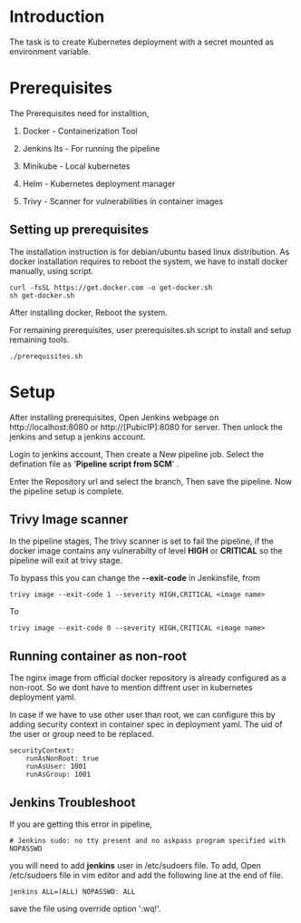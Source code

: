 # Introduction

The task is to create Kubernetes deployment with a secret mounted as environment variable.

  

# Prerequisites

The Prerequisites need for installtion,

1. Docker - Containerization Tool

2. Jenkins lts - For running the pipeline

3. Minikube - Local kubernetes

4. Helm - Kubernetes deployment manager

5. Trivy - Scanner for vulnerabilities in container images

## Setting up prerequisites
The installation instruction is for debian/ubuntu based linux distribution. 
As docker installation requires to reboot the system, we have to install docker manually, using script.

    curl -fsSL https://get.docker.com -o get-docker.sh
    sh get-docker.sh
  After installing docker, Reboot the system.
  
  For remaining prerequisites, user prerequisites.sh script to install and setup remaining tools.
  

    ./prerequisites.sh

  
  

# Setup

After installing prerequisites, Open Jenkins webpage on http://localhost:8080 or http://[PubicIP]:8080 for server. Then unlock the jenkins and setup a jenkins account.

Login to jenkins account, Then create a New pipeline job.
Select the defination file as '**Pipeline script from SCM**' .

Enter the Repository url and select the branch, Then save the pipeline. Now the pipeline setup is complete.

## Trivy Image scanner
In the pipeline stages, The trivy scanner is set to fail the pipeline, if the docker image contains any vulnerabilty of level **HIGH** or **CRITICAL** so the pipeline will exit at trivy stage.

To bypass this you can change the **--exit-code** in Jenkinsfile, from

    trivy image --exit-code 1 --severity HIGH,CRITICAL <image name>
To

    trivy image --exit-code 0 --severity HIGH,CRITICAL <image name>

## Running container as non-root
The nginx image from official docker repository is already configured as a non-root. So we dont have to mention diffrent user in kubernetes deployment yaml.

In case if we have to use other user than root, we can configure this by adding security context in container spec in deployment yaml. The uid of the user or group need to be replaced.

    securityContext:
	    runAsNonRoot: true
	    runAsUser: 1001
	    runAsGroup: 1001


## Jenkins Troubleshoot
If you are getting this error in pipeline,

    # Jenkins sudo: no tty present and no askpass program specified with NOPASSWD

you will need to add **jenkins** user in /etc/sudoers file.
To add, Open /etc/sudoers file in vim editor and add the following line at the end of file.

    jenkins ALL=(ALL) NOPASSWD: ALL
save the file using override option ':wq!'.


